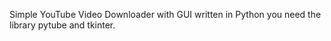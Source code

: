 Simple YouTube Video Downloader with GUI written in Python you need the library pytube and tkinter.
